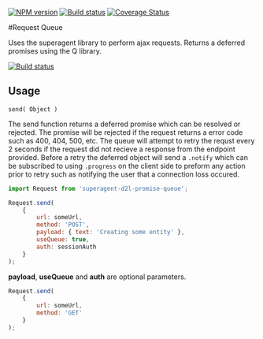 [![NPM version][npm-image]][npm-url]
[![Build status][ci-image]][ci-url]
[![Coverage Status](https://coveralls.io/repos/Brightspace/superagent-d2l-promise-queue/badge.svg?branch=master&service=github)](https://coveralls.io/github/Brightspace/superagent-d2l-promise-queue?branch=master)

#Request Queue 

Uses the superagent library to perform ajax requests. Returns a deferred promises using the Q library.

[![Build status][ci-image]][ci-url]


## Usage

`send( Object )`

The send function returns a deferred promise which can be resolved or rejected. The promise will be rejected if the request returns a error code such as 400, 404, 500, etc. The queue will attempt to retry the requst every 2 seconds if the request did not recieve a response from the endpoint provided. Before a retry the deferred object will send a `.notify` which can be subscribed to using `.progress` on the client side to preform any action prior to retry such as notifying the user that a connection loss occured.

```js
import Request from 'superagent-d2l-promise-queue';

Request.send( 
	{
		url: someUrl,
		method: 'POST',
		payload: { text: 'Creating some entity' },
		useQueue: true,
		auth: sessionAuth
	}
);
```

**payload**, **useQueue** and **auth** are optional parameters.

```js
Request.send(
	{
		url: someUrl,
		method: 'GET'
	}
);
```
[npm-url]: https://npmjs.org/package/superagent-d2l-promise-queue
[npm-image]: https://badge.fury.io/js/superagent-d2l-promise-queue.png
[ci-url]: https://travis-ci.org/Brightspace/superagent-d2l-promise-queue
[ci-image]: https://travis-ci.org/Brightspace/superagent-d2l-promise-queue.svg


